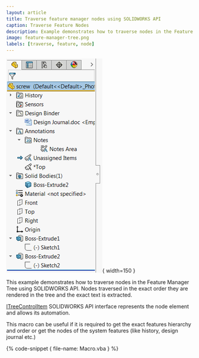 ```yaml
---
layout: article
title: Traverse feature manager nodes using SOLIDWORKS API
caption: Traverse Feature Nodes
description: Example demonstrates how to traverse nodes in the Feature Manager Tree using SOLIDWORKS API
image: feature-manager-tree.png
labels: [traverse, feature, node]
---
```

![Feature Manager Tree](feature-manager-tree.png){ width=150 }

This example demonstrates how to traverse nodes in the Feature Manager Tree using SOLIDWORKS API. Nodes traversed in the exact order they are rendered in the tree and the exact text is extracted.

[ITreeControlItem](http://help.solidworks.com/2018/english/api/sldworksapi/solidworks.interop.sldworks~solidworks.interop.sldworks.itreecontrolitem.html) SOLIDWORKS API interface represents the node element and allows its automation.

This macro can be useful if it is required to get the exact features hierarchy and order or get the nodes of the system features (like history, design journal etc.)

{% code-snippet { file-name: Macro.vba } %}
